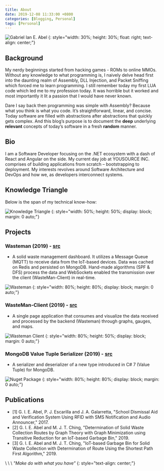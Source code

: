 ```yaml
---
title: About
date: 2019-12-08 11:33:00 +0800
categories: [Blogging, Personal]
tags: [Personal]
---
```


![Gabriel Ian E. Abel](https://drive.google.com/uc?export=view&id=1SOk7U8slklABxYZDAILi6oyuDuj_jwT3)
{: style="width: 30%; height: 30%; float: right; text-align: center;"}

## Background

My nerdy beginnings started from hacking games - ROMs to online MMOs. Without any knowledge to what programming is, I naively delve head first into the daunting realm of Assembly, DLL Injection, and Packet Sniffing which forced me to learn programming. I still remember today my first LUA code which led me to my profession today. It was horrible but it worked and most importantly it lit a passion that I would have never known. 

Dare I say back then programming was simple with Assembly? Because what you think is what you code. It’s straightforward, linear, and concise. Today software are filled with abstractions after abstractions that quickly gets complex. And this blog’s purpose is to document the __deep__ underlying __relevant__ concepts of today’s software in a fresh __random__ manner.

## Bio

I am a Software Developer focusing on the .NET ecosystem with a dash of React and Angular on the side. My current day job at YOUSOURCE INC. comprises of building applications from scratch – bootstrapping to deployment. My interests revolves around Software Architecture and DevOps and how we, as developers interconnect systems.

## Knowledge Triangle

Below is the span of my technical know-how:

![Knowledge Triangle](https://drive.google.com/uc?export=view&id=1XoAQebWpDVQiCnnxsFsHL1LYJslu2Gzr)
{: style="width: 50%; height: 50%; display: block; margin: 0 auto;"}

## Projects

### __Wasteman (2019)__ - [src](https://github.com/IanEscober/WasteMan)
- A solid waste management dashboard. It utilizes a Message Queue (MQTT) to receive data from the IoT-based devices. Data was cached on Redis and persisted on MongoDB. Hand-made algorithms (SPF & DFS) process the data and WebSockets enabled the transmission over the client (WasteMan-Client) in real-time.

![Wasteman](https://drive.google.com/uc?export=view&id=15P7mHYP56yF2AKxKEOsNS-DcET-vaBe0)
{: style="width: 80%; height: 80%; display: block; margin: 0 auto;"}

### __WasteMan-Client (2019)__ - [src](https://github.com/IanEscober/WasteMan-Client)
- A single page application that consumes and visualize the data received and processed by the backend (Wasteman) through graphs, gauges, and maps.

![Wasteman Client](https://drive.google.com/uc?export=view&id=1PcoBqN0OjmgMeu4tg6UnymC2c6lxkAaD)
{: style="width: 80%; height: 50%; display: block; margin: 0 auto;"}

### __MongoDB Value Tuple Serializer (2019)__ -  [src](https://github.com/IanEscober/MongoDB-ValueTuple-Serializer)
- A serializer and deserializer of a new type introduced in C# 7 (Value Tuple) for MongoDB.

![Nuget Package](https://drive.google.com/uc?export=view&id=1hHNEmd2mRRsAuEbBQKGfg4pxyt6Coyon)
{: style="width: 80%; height: 80%; display: block; margin: 0 auto;"}

## Publications

- [1] G. I. E. Abel, P. J. Escarilla and J. A. Galarretta, "School Dismissal Aid and Verification System Using RFID with SMS Notification and Audio Announcer," 2017. 
- [2] G. I. E. Abel and M. J. T. Ching, "Determination of Solid Waste Collection Routes by Graph Theory with Graph Minimization using Transitive Reduction for an IoT-based Garbage Bin," 2019. 
- [3] G. I. E. Abel and M. J. T. Ching, "IoT-based Garbage Bin for Solid Waste Collection with Determination of Route Using the Shortest Path First Algorithm," 2019.
 
\\
\\
\\
_"Make do with what you have"_
{: style="text-align: center;"}
